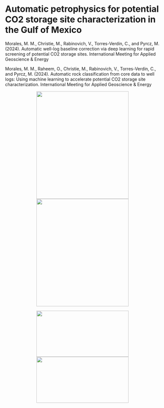 # Automatic petrophysics for potential CO2 storage site characterization in the Gulf of Mexico

Morales, M. M., Christie, M., Rabinovich, V., Torres-Verdin, C., and Pyrcz, M. (2024). Automatic well-log baseline correction via deep learning for rapid screening of potential CO2 storage sites. International Meeting for Applied Geoscience & Energy

Morales, M. M., Raheem, O., Christie, M., Rabinovich, V., Torres-Verdin, C., and Pyrcz, M. (2024). Automatic rock classification from core data to well logs: Using machine learning to accelerate potential CO2 storage site characterization. International Meeting for Applied Geoscience & Energy

<p align="center">
  <img src="https://github.com/misaelmmorales/AutoPetrophysics-GOM-CCS/blob/main/figures/abc_fig3.png" width=300 height=350>
  <img src="https://github.com/misaelmmorales/AutoPetrophysics-GOM-CCS/blob/main/figures/arc_fig5.png" width=300 height=350>
</p> 

<p align="center">
  <img src="https://github.com/misaelmmorales/AutoPetrophysics-GOM-CCS/blob/main/figures/abc_fig5.png" width=300 height=150>
  <img src="https://github.com/misaelmmorales/AutoPetrophysics-GOM-CCS/blob/main/figures/arc_fig6.png" width=300 height=150>
</p> 
